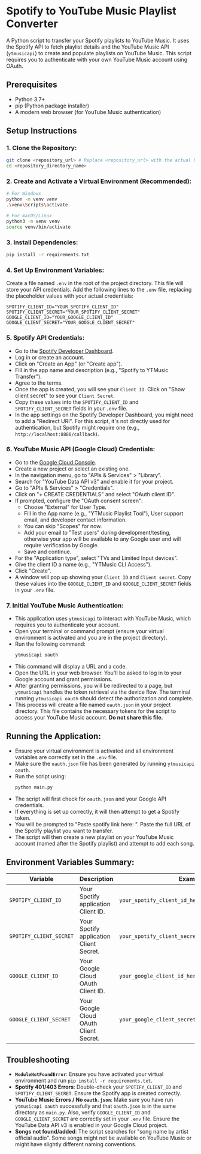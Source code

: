 # Spotify to YouTube Music Playlist Converter

A Python script to transfer your Spotify playlists to YouTube Music. It uses the Spotify API to fetch playlist details and the YouTube Music API (`ytmusicapi`) to create and populate playlists on YouTube Music. This script requires you to authenticate with your own YouTube Music account using OAuth.

## Prerequisites

*   Python 3.7+
*   pip (Python package installer)
*   A modern web browser (for YouTube Music authentication)

## Setup Instructions

### 1. Clone the Repository:
```bash
git clone <repository_url> # Replace <repository_url> with the actual URL
cd <repository_directory_name>
```

### 2. Create and Activate a Virtual Environment (Recommended):
```bash
# For Windows
python -m venv venv
.\venv\Scripts\activate

# For macOS/Linux
python3 -m venv venv
source venv/bin/activate
```

### 3. Install Dependencies:
```bash
pip install -r requirements.txt
```

### 4. Set Up Environment Variables:
Create a file named `.env` in the root of the project directory. This file will store your API credentials.
Add the following lines to the `.env` file, replacing the placeholder values with your actual credentials:

```env
SPOTIFY_CLIENT_ID="YOUR_SPOTIFY_CLIENT_ID"
SPOTIFY_CLIENT_SECRET="YOUR_SPOTIFY_CLIENT_SECRET"
GOOGLE_CLIENT_ID="YOUR_GOOGLE_CLIENT_ID"
GOOGLE_CLIENT_SECRET="YOUR_GOOGLE_CLIENT_SECRET"
```

### 5. Spotify API Credentials:
*   Go to the [Spotify Developer Dashboard](https://developer.spotify.com/dashboard/).
*   Log in or create an account.
*   Click on "Create an App" (or "Create app").
*   Fill in the app name and description (e.g., "Spotify to YTMusic Transfer").
*   Agree to the terms.
*   Once the app is created, you will see your `Client ID`. Click on "Show client secret" to see your `Client Secret`.
*   Copy these values into the `SPOTIFY_CLIENT_ID` and `SPOTIFY_CLIENT_SECRET` fields in your `.env` file.
*   In the app settings on the Spotify Developer Dashboard, you might need to add a "Redirect URI". For this script, it's not directly used for authentication, but Spotify might require one (e.g., `http://localhost:8888/callback`).

### 6. YouTube Music API (Google Cloud) Credentials:
*   Go to the [Google Cloud Console](https://console.cloud.google.com/).
*   Create a new project or select an existing one.
*   In the navigation menu, go to "APIs & Services" > "Library".
*   Search for "YouTube Data API v3" and enable it for your project.
*   Go to "APIs & Services" > "Credentials".
*   Click on "+ CREATE CREDENTIALS" and select "OAuth client ID".
*   If prompted, configure the "OAuth consent screen":
    *   Choose "External" for User Type.
    *   Fill in the App name (e.g., "YTMusic Playlist Tool"), User support email, and developer contact information.
    *   You can skip "Scopes" for now.
    *   Add your email to "Test users" during development/testing, otherwise your app will be available to any Google user and will require verification by Google.
    *   Save and continue.
*   For the "Application type", select "TVs and Limited Input devices".
*   Give the client ID a name (e.g., "YTMusic CLI Access").
*   Click "Create".
*   A window will pop up showing your `Client ID` and `Client secret`. Copy these values into the `GOOGLE_CLIENT_ID` and `GOOGLE_CLIENT_SECRET` fields in your `.env` file.

### 7. Initial YouTube Music Authentication:
*   This application uses `ytmusicapi` to interact with YouTube Music, which requires you to authenticate your account.
*   Open your terminal or command prompt (ensure your virtual environment is activated and you are in the project directory).
*   Run the following command:
    ```bash
    ytmusicapi oauth
    ```
*   This command will display a URL and a code.
*   Open the URL in your web browser. You'll be asked to log in to your Google account and grant permissions.
*   After granting permissions, you will be redirected to a page, but `ytmusicapi` handles the token retrieval via the device flow. The terminal running `ytmusicapi oauth` should detect the authorization and complete.
*   This process will create a file named `oauth.json` in your project directory. This file contains the necessary tokens for the script to access your YouTube Music account. **Do not share this file.**

## Running the Application:
*   Ensure your virtual environment is activated and all environment variables are correctly set in the `.env` file.
*   Make sure the `oauth.json` file has been generated by running `ytmusicapi oauth`.
*   Run the script using:
    ```bash
    python main.py
    ```
*   The script will first check for `oauth.json` and your Google API credentials.
*   If everything is set up correctly, it will then attempt to get a Spotify token.
*   You will be prompted to "Paste spotify link here: ". Paste the full URL of the Spotify playlist you want to transfer.
*   The script will then create a new playlist on your YouTube Music account (named after the Spotify playlist) and attempt to add each song.

## Environment Variables Summary:

| Variable              | Description                                   | Example Value                      |
| --------------------- | --------------------------------------------- | ---------------------------------- |
| `SPOTIFY_CLIENT_ID`   | Your Spotify application Client ID.           | `your_spotify_client_id_here`      |
| `SPOTIFY_CLIENT_SECRET` | Your Spotify application Client Secret.       | `your_spotify_client_secret_here`  |
| `GOOGLE_CLIENT_ID`    | Your Google Cloud OAuth Client ID.            | `your_google_client_id_here.apps.googleusercontent.com` |
| `GOOGLE_CLIENT_SECRET`| Your Google Cloud OAuth Client Secret.        | `your_google_client_secret_here`   |

## Troubleshooting

*   **`ModuleNotFoundError`**: Ensure you have activated your virtual environment and run `pip install -r requirements.txt`.
*   **Spotify 401/403 Errors**: Double-check your `SPOTIFY_CLIENT_ID` and `SPOTIFY_CLIENT_SECRET`. Ensure the Spotify app is created correctly.
*   **YouTube Music Errors / No `oauth.json`**: Make sure you have run `ytmusicapi oauth` successfully and that `oauth.json` is in the same directory as `main.py`. Also, verify `GOOGLE_CLIENT_ID` and `GOOGLE_CLIENT_SECRET` are correctly set in your `.env` file. Ensure the YouTube Data API v3 is enabled in your Google Cloud project.
*   **Songs not found/added**: The script searches for "song name by artist official audio". Some songs might not be available on YouTube Music or might have slightly different naming conventions.
